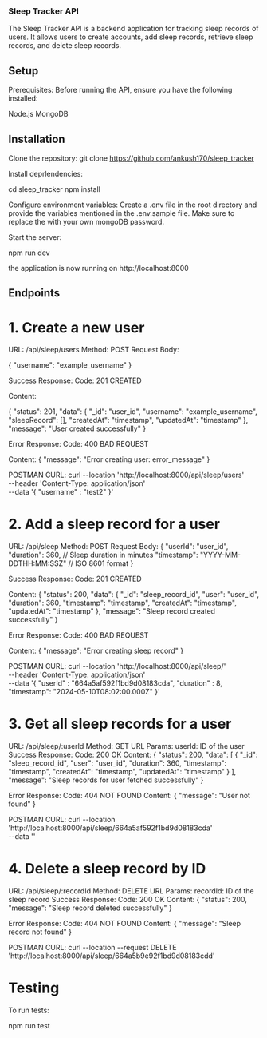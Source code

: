 ### Sleep Tracker API
The Sleep Tracker API is a backend application for tracking sleep records of users. It allows users to create accounts, add sleep records, retrieve sleep records, and delete sleep records.

## Setup
Prerequisites: 
Before running the API, ensure you have the following installed:

Node.js
MongoDB


## Installation
Clone the repository:
git clone <https://github.com/ankush170/sleep_tracker>

Install deprlendencies:

cd sleep_tracker
npm install


Configure environment variables:
Create a .env file in the root directory and provide the variables mentioned in the .env.sample file. Make sure to replace the <password> with your own mongoDB password.

Start the server:

npm run dev

the application is now running on http://localhost:8000

## Endpoints

# 1. Create a new user
URL: /api/sleep/users
Method: POST
Request Body:

{
  "username": "example_username"
}


Success Response:
Code: 201 CREATED


Content:

{
  "status": 201,
  "data": {
    "_id": "user_id",
    "username": "example_username",
    "sleepRecord": [],
    "createdAt": "timestamp",
    "updatedAt": "timestamp"
  },
  "message": "User created successfully"
}


Error Response:
Code: 400 BAD REQUEST

Content: { "message": "Error creating user: error_message" }

POSTMAN CURL: curl --location 'http://localhost:8000/api/sleep/users' \
--header 'Content-Type: application/json' \
--data '{
    "username" : "test2"
}'


# 2. Add a sleep record for a user

URL: /api/sleep
Method: POST
Request Body:
{
  "userId": "user_id",
  "duration": 360, // Sleep duration in minutes
  "timestamp": "YYYY-MM-DDTHH:MM:SSZ" // ISO 8601 format
}

Success Response:
Code: 201 CREATED

Content:
{
  "status": 200,
  "data": {
    "_id": "sleep_record_id",
    "user": "user_id",
    "duration": 360,
    "timestamp": "timestamp",
    "createdAt": "timestamp",
    "updatedAt": "timestamp"
  },
  "message": "Sleep record created successfully"
}

Error Response:
Code: 400 BAD REQUEST

Content: { "message": "Error creating sleep record" }

POSTMAN CURL: curl --location 'http://localhost:8000/api/sleep/' \
--header 'Content-Type: application/json' \
--data '{
    "userId" : "664a5af592f1bd9d08183cda",
    "duration" : 8,
    "timestamp": "2024-05-10T08:02:00.000Z"
}'


# 3. Get all sleep records for a user

URL: /api/sleep/:userId
Method: GET
URL Params:
userId: ID of the user
Success Response:
Code: 200 OK
Content:
{
  "status": 200,
  "data": [
    {
      "_id": "sleep_record_id",
      "user": "user_id",
      "duration": 360,
      "timestamp": "timestamp",
      "createdAt": "timestamp",
      "updatedAt": "timestamp"
    }
  ],
  "message": "Sleep records for user fetched successfully"
}

Error Response:
Code: 404 NOT FOUND
Content: { "message": "User not found" }


POSTMAN CURL: curl --location 'http://localhost:8000/api/sleep/664a5af592f1bd9d08183cda' \
--data ''


# 4. Delete a sleep record by ID

URL: /api/sleep/:recordId
Method: DELETE
URL Params:
recordId: ID of the sleep record
Success Response:
Code: 200 OK
Content: { "status": 200, "message": "Sleep record deleted successfully" }


Error Response:
Code: 404 NOT FOUND
Content: { "message": "Sleep record not found" }

POSTMAN CURL: curl --location --request DELETE 'http://localhost:8000/api/sleep/664a5b9e92f1bd9d08183cdd'



# Testing

To run tests:

npm run test